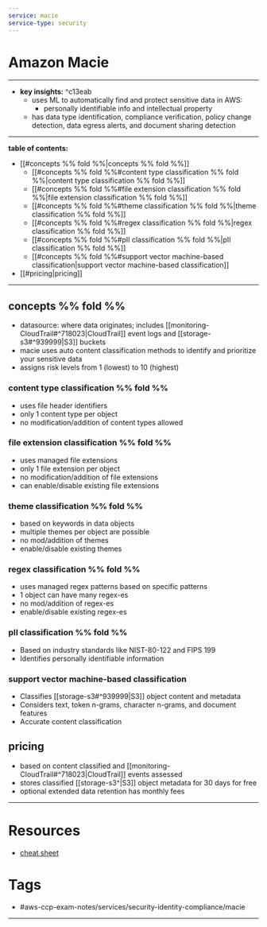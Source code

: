 ```yaml
---
service: macie
service-type: security
---
```


# Amazon Macie
---
- **key insights:**  ^c13eab
	- uses ML to automatically find and protect sensitive data in AWS:
		- personally identifiable info and intellectual property
	- has data type identification, compliance verification, policy change detection, data egress alerts, and document sharing detection
---
**table of contents:**
- [[#concepts  %% fold %%|concepts  %% fold %%]]
	- [[#concepts  %% fold %%#content type classification %% fold %%|content type classification %% fold %%]]
	- [[#concepts  %% fold %%#file extension classification  %% fold %%|file extension classification  %% fold %%]]
	- [[#concepts  %% fold %%#theme classification  %% fold %%|theme classification  %% fold %%]]
	- [[#concepts  %% fold %%#regex classification %% fold %%|regex classification %% fold %%]]
	- [[#concepts  %% fold %%#pII classification %% fold %%|pII classification %% fold %%]]
	- [[#concepts  %% fold %%#support vector machine-based classification|support vector machine-based classification]]
- [[#pricing|pricing]]
--- 
## concepts  %% fold %% 
- datasource: where data originates; includes [[monitoring-CloudTrail#^718023|CloudTrail]] event logs and [[storage-s3#^939999|S3]] buckets  
- macie uses auto content classification methods to identify and prioritize your sensitive data 
- assigns risk levels from 1 (lowest) to 10 (highest)
### content type classification %% fold %% 
- uses file header identifiers 
- only 1 content type per object 
- no modification/addition of content types allowed
### file extension classification  %% fold %% 
- uses managed file extensions 
- only 1 file extension per object 
- no modification/addition of file extensions 
- can enable/disable existing file extensions
### theme classification  %% fold %% 
- based on keywords in data objects 
- multiple themes per object are possible 
- no mod/addition of themes
- enable/disable existing themes 
### regex classification %% fold %%
- uses managed regex patterns based on specific patterns 
- 1 object can have many regex-es 
- no mod/addition of regex-es 
- enable/disable existing regex-es 
### pII classification %% fold %%
- Based on industry standards like NIST-80-122 and FIPS 199
- Identifies personally identifiable information
### support vector machine-based classification
- Classifies [[storage-s3#^939999|S3]] object content and metadata
- Considers text, token n-grams, character n-grams, and document features
- Accurate content classification



## pricing
- based on content classified and [[monitoring-CloudTrail#^718023|CloudTrail]] events assessed 
- stores classified [[storage-s3^|S3]] object metadata for 30 days for free 
- optional extended data retention has monthly fees
--- 
# Resources
- [cheat sheet](https://tutorialsdojo.com/amazon-macie/)
# Tags
- #aws-ccp-exam-notes/services/security-identity-compliance/macie  
---
